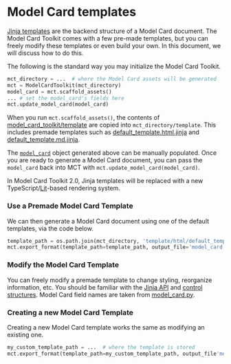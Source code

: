 # Model Card templates







[Jinja templates](https://jinja.palletsprojects.com/) are the backend structure of a Model Card document. The Model Card Toolkit comes with a few pre-made templates, but you can freely modify these templates or even build your own. In this document, we will discuss how to do this.

The following is the standard way you may initialize the Model Card Toolkit.

```py
mct_directory = ...  # where the Model Card assets will be generated
mct = ModelCardToolkit(mct_directory)
model_card = mct.scaffold_assets()
... # set the model_card's fields here
mct.update_model_card(model_card)
```

When you run `mct.scaffold_assets()`, the contents of [model_card_toolkit/template](https://github.com/tensorflow/model-card-toolkit/tree/master/model_card_toolkit/template) are copied into `mct_directory/template`. This includes premade templates such as [default_template.html.jinja](https://github.com/tensorflow/model-card-toolkit/blob/master/model_card_toolkit/template/html/default_template.html.jinja) and [default_template.md.jinja](https://github.com/tensorflow/model-card-toolkit/blob/master/model_card_toolkit/template/md/default_template.md.jinja).

The
[`model_card`](https://www.tensorflow.org/responsible_ai/model_card_toolkit/api_docs/python/model_card_toolkit/ModelCard)
object generated above can be manually populated. Once you are ready to generate
a Model Card document, you can pass the `model_card` back into MCT with
`mct.update_model_card(model_card)`.

In Model Card Toolkit 2.0, Jinja templates will be replaced with a new
TypeScript/[Lit](https://lit.dev/)-based rendering system.

### Use a Premade Model Card Template

We can then generate a Model Card document using one of the default templates, via the code below.

```py
template_path = os.path.join(mct_directory, 'template/html/default_template.html.jinja')
mct.export_format(template_path=template_path, output_file='model_card.html')
```

### Modify the Model Card Template

You can freely modify a premade template to change styling, reorganize information, etc. You should be familiar with the [Jinja API](https://jinja.palletsprojects.com/en/2.11.x/api/) and [control structures](https://jinja.palletsprojects.com/en/2.11.x/templates/#list-of-control-structures). Model Card field names are taken from [model_card.py](https://github.com/tensorflow/model-card-toolkit/blob/master/model_card_toolkit/model_card.py).

### Creating a new Model Card Template

Creating a new Model Card template works the same as modifying an existing one.

```py
my_custom_template_path = ...  # where the template is stored
mct.export_format(template_path=my_custom_template_path, output_file'model_card.html')  # generate the final Model Card
```
